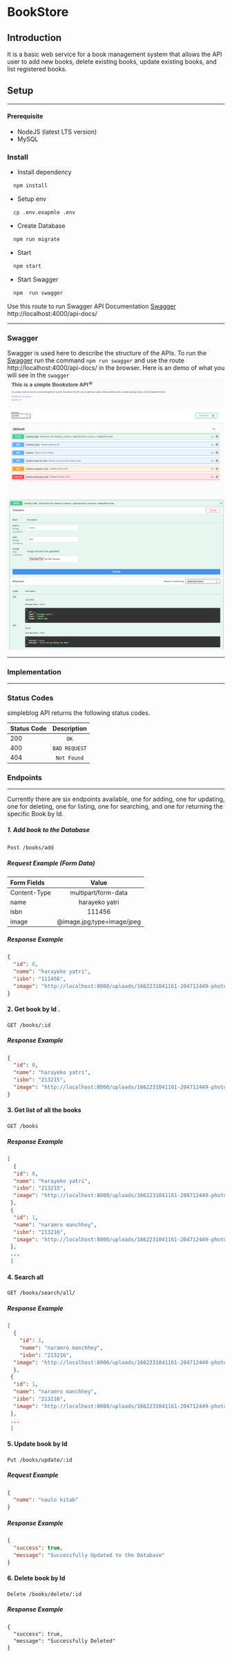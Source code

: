 # BookStore

## Introduction

It is a basic web service for a book management system that allows the API user to add new books, delete existing books, update existing books, and list registered books.

## Setup

---

#### Prerequisite

- NodeJS (latest LTS version)
- MySQL

### Install

- Install dependency

```bash
  npm install
```

- Setup env

```bash
  cp .env.exapmle .env
```

- Create Database

```bash
  npm run migrate
```

- Start

```bash
  npm start
```

- Start Swagger

```bash
  npm  run swagger
```

Use this route to run Swagger API Documentation [Swagger](http://localhost:4000/api-docs/)
http://localhost:4000/api-docs/

---

### Swagger

Swagger is used here to describe the structure of the APIs.
To run the [Swagger](http://localhost:4000/api-docs/) run the command `npm run swagger` and use the route http://localhost:4000/api-docs/ in the browser.
Here is an demo of what you will see in the `swagger`
![swagger](/public/swagger.png)
![swagger](/public/swagger1.png)

---

### Implementation

---

### Status Codes

simpleblog API returns the following status codes.

| Status Code |  Description  |
| :---------- | :-----------: |
| 200         |     `OK`      |
| 400         | `BAD REQUEST` |
| 404         |  `Not Found`  |

### Endpoints

---

Currently there are six endpoints available, one for adding, one for updating, one for deleting, one for listing, one for searching, and one for returning the specific Book by Id.

##### 1. Add book to the Database

`Post /books/add`

##### Request Example (Form Data)

| Form Fields  |           Value            |
| :----------- | :------------------------: |
| Content-Type |    multipart/form-data     |
| name         |       harayeko yatri       |
| isbn         |           111456           |
| image        | @image.jpg;type=image/jpeg |

##### Response Example

```json
{
  "id": 0,
  "name": "harayeko yatri",
  "isbn": "111456",
  "image": "http://localhost:8000/uploads/1662231041161-204712449-photo.jpg"
}
```

#### 2. Get book by Id .

`GET /books/:id`

##### Response Example

```json
{
  "id": 0,
  "name": "harayeko yatri",
  "isbn": "213215",
  "image": "http://localhost:8000/uploads/1662231041161-204712449-photo.jpg"
}
```

#### 3. Get list of all the books

`GET /books`

##### Response Example

```json
[
  {
  "id": 0,
  "name": "harayeko yatri",
  "isbn": "213215",
  "image": "http://localhost:8000/uploads/1662231041161-204712449-photo.jpg"
 },
 {
  "id": 1,
  "name": "naramro manchhey",
  "isbn": "213216",
  "image": "http://localhost:8000/uploads/1662231041161-204712449-photo.jpg"
 },
 ...
 ]
```

#### 4. Search all

`GET /books/search/all/`

##### Response Example

```json
[
  {
    "id": 1,
    "name": "naramro manchhey",
    "isbn": "213216",
  "image": "http://localhost:8000/uploads/1662231041161-204712449-photo.jpg"
  },
 {
  "id": 1,
  "name": "naramro manchhey",
  "isbn": "213216",
  "image": "http://localhost:8000/uploads/1662231041161-204712449-photo.jpg"
 },
 ...
 ]

```

#### 5. Update book by Id

`Put /books/update/:id`

##### Request Example

```json
{
  "name": "naulo kitab"
}
```

##### Response Example

```json
{
  "success": true,
  "message": "Successfully Updated to the Database"
}
```

#### 6. Delete book by Id

`Delete /books/delete/:id`

##### Response Example

```
{
  "success": true,
  "message": "Successfully Deleted"
}
```
